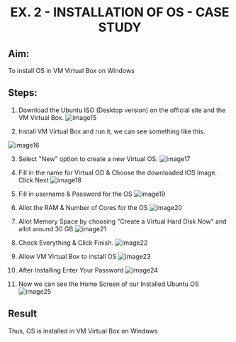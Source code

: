 # <p align="center">EX. 2 - INSTALLATION OF OS - CASE STUDY</p>

## **Aim:**

To install OS in VM Virtual Box on Windows

## **Steps:**

1.  Download the Ubuntu ISO (Desktop version) on the official site and
    the VM Virtual Box.
    ![image15](https://github.com/Javith-farkhan/OS-EX.2-INSTALLATION-OF-OS---CASE-STUDY/assets/94296805/52ae4b16-9321-4d33-9096-16a565c8b47f)

3.  Install VM Virtual Box and run it, we can see something like this.

![image16](https://github.com/Javith-farkhan/OS-EX.2-INSTALLATION-OF-OS---CASE-STUDY/assets/94296805/52ae4b16-9321-4d33-9096-16a565c8b47f)


3.  Select "New" option to create a new Virtual OS.
 ![image17](https://github.com/Javith-farkhan/OS-EX.2-INSTALLATION-OF-OS---CASE-STUDY/assets/94296805/70d01717-d248-41c8-81eb-d7810a9c2766)


5. Fill in the name for Virtual OD & Choose the downloaded IOS Image. Click Next
   ![image18](https://github.com/Javith-farkhan/OS-EX.2-INSTALLATION-OF-OS---CASE-STUDY/assets/94296805/6a4b13c5-c580-40a0-a255-a53b66440aaa)


6.  Fill in username & Password for the OS
![image19](https://github.com/Javith-farkhan/OS-EX.2-INSTALLATION-OF-OS---CASE-STUDY/assets/94296805/187589d6-4b43-49d5-be81-c023f2e55a72)
 
7.  Allot the RAM & Number of Cores for the OS
   ![image20](https://github.com/Javith-farkhan/OS-EX.2-INSTALLATION-OF-OS---CASE-STUDY/assets/94296805/1ccf810a-e61a-443c-9479-43d0473d84c3)
 
8.  Allot Memory Space by choosing "Create a Virtual Hard Disk Now" and allot around 30 GB
   ![image21](https://github.com/Javith-farkhan/OS-EX.2-INSTALLATION-OF-OS---CASE-STUDY/assets/94296805/a8552f7a-e528-45b8-bf9a-8f90d3def529)
 
9.  Check Everything & Click Finish.
    ![image22](https://github.com/Javith-farkhan/OS-EX.2-INSTALLATION-OF-OS---CASE-STUDY/assets/94296805/90945513-c97d-49c5-8fbb-11d10545f6e1)

 10.  Allow VM Virtual Box to install OS
![image23](https://github.com/Javith-farkhan/OS-EX.2-INSTALLATION-OF-OS---CASE-STUDY/assets/94296805/00f00fa9-8b53-4b33-b7fd-6f87cfb6271a)

 11. After Installing Enter Your Password
![image24](https://github.com/Javith-farkhan/OS-EX.2-INSTALLATION-OF-OS---CASE-STUDY/assets/94296805/9ba86a71-4b44-4998-9cfb-6c01a1de3048)

12. Now we can see the Home Screen of our Installed Ubuntu OS
![image25](https://github.com/Javith-farkhan/OS-EX.2-INSTALLATION-OF-OS---CASE-STUDY/assets/94296805/c29cf0ac-f0a9-4b45-98c1-df58a5f82ba5)


## **Result**
Thus, OS is installed in VM Virtual Box on Windows
